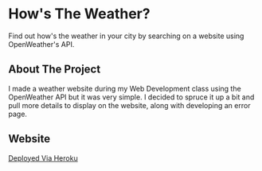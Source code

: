 # How's The Weather?
Find out how's the weather in your city by searching on a website using OpenWeather's API.
## About The Project
I made a weather website during my Web Development class using the OpenWeather API but it was very simple. I decided to spruce it up a bit and pull more details to display on the website, along with developing an error page.
## Website
[Deployed Via Heroku](https://hows-the-weather-site.herokuapp.com/)
